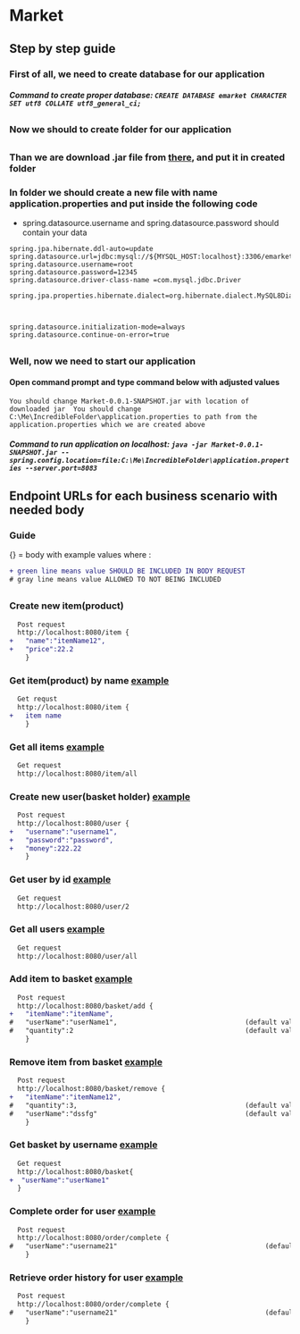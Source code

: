 # Market

## Step by step guide


### First of all, we need to create database for our application
##### Command to create proper database: ```CREATE DATABASE emarket CHARACTER SET utf8 COLLATE utf8_general_ci;```
##

### Now we should to create folder for our application
##
### Than we are download .jar file from [there](https://github.com/empty-person/Market/blob/master/target/Market-0.0.1-SNAPSHOT.jar), and put it in created folder

### In folder we should create a new file with name application.properties and put inside the following code
 
- spring.datasource.username and spring.datasource.password should contain your data 

``` 
spring.jpa.hibernate.ddl-auto=update
spring.datasource.url=jdbc:mysql://${MYSQL_HOST:localhost}:3306/emarket
spring.datasource.username=root
spring.datasource.password=12345
spring.datasource.driver-class-name =com.mysql.jdbc.Driver

spring.jpa.properties.hibernate.dialect=org.hibernate.dialect.MySQL8Dialect



spring.datasource.initialization-mode=always
spring.datasource.continue-on-error=true
```

##
### Well, now we need to start our application
#### Open command prompt and type command below with adjusted values
`
You should change Market-0.0.1-SNAPSHOT.jar with location of downloaded jar 
You should change C:\Me\IncredibleFolder\application.properties to path from the application.properties which we are created above
`
##### Command to run application on localhost: ```java -jar Market-0.0.1-SNAPSHOT.jar --spring.config.location=file:C:\Me\IncredibleFolder\application.properties --server.port=8083```
##


## Endpoint URLs for each business scenario with needed body
### Guide
{} = body with example values where :
```diff
+ green line means value SHOULD BE INCLUDED IN BODY REQUEST
# gray line means value ALLOWED TO NOT BEING INCLUDED
```

## 

### Create new item(product) 
```diff
  Post request
  http://localhost:8080/item {
+   "name":"itemName12",
+   "price":22.2
    }
```


### Get item(product) by name  [example](https://i.ibb.co/WFt8CdQ/image.png)
```diff
  Get requst
  http://localhost:8080/item {
+   item name
    }
```

### Get all items [example](https://i.ibb.co/jLkLgtC/image.png)
```diff
  Get request
  http://localhost:8080/item/all
```

### Create new user(basket holder) [example](https://i.ibb.co/NT3bpPW/image.png)
```diff
  Post request
  http://localhost:8080/user {
+   "username":"username1",
+   "password":"password",
+   "money":222.22
    }
```

### Get user by id [example](https://i.ibb.co/89QNm2y/image.png)
```diff
  Get request
  http://localhost:8080/user/2
```

### Get all users [example](https://i.ibb.co/NsVxXPp/image.png)
```diff
  Get request
  http://localhost:8080/user/all
```

### Add item to basket [example](https://i.ibb.co/vqQmM6W/image.png)
```diff
  Post request
  http://localhost:8080/basket/add {
+   "itemName":"itemName",
#   "userName":"userName1",                                (default value = username1)
#   "quantity":2                                           (default value = 1)
    }
```

### Remove item from basket [example](https://i.ibb.co/r76hnB8/image.png)
```diff
  Post request
  http://localhost:8080/basket/remove {
+   "itemName":"itemName12",
#   "quantity":3,                                          (default value = 1)
#   "userName":"dssfg"                                     (default value = username1)
    }
```

### Get basket by username [example](https://i.ibb.co/zbh7FS4/image.png)
```diff
  Get request
  http://localhost:8080/basket{
+  "userName":"userName1"
  }
```

### Complete order for user [example](https://i.ibb.co/Hq8Kgbb/image.png)
```diff
  Post request
  http://localhost:8080/order/complete {
#   "userName":"username21"                                     (default value = username1)
    }
```

### Retrieve order history for user [example](https://i.ibb.co/RzpZPvB/image.png)
```diff
  Post request
  http://localhost:8080/order/complete {
#   "userName":"username21"                                     (default value = username1)
    }
```







